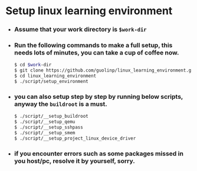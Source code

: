 # Setup linux learning environment 

- ### Assume that your work directory is `$work-dir`
- ### Run the following commands to make a full setup, this needs lots of minutes, you can take a cup of coffee now.
  ```bash
  $ cd $work-dir
  $ git clone https://github.com/guolinp/linux_learning_environment.git
  $ cd linux_learning_environment
  $ ./script/setup_environment
  ```
- ### you can also setup step by step by running below scripts, anyway the `buildroot` is a must.
  ```bash
  $ ./script/__setup_buildroot
  $ ./script/__setup_qemu
  $ ./script/__setup_sshpass
  $ ./script/__setup_smem
  $ ./script/__setup_project_linux_device_driver
  ```
- ### if you encounter errors such as some packages missed in you host/pc, resolve it by yourself, sorry.
